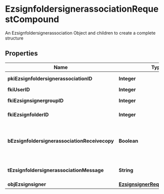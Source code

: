 

# EzsignfoldersignerassociationRequestCompound

An Ezsignfoldersignerassociation Object and children to create a complete structure

## Properties

| Name | Type | Description | Notes |
|------------ | ------------- | ------------- | -------------|
|**pkiEzsignfoldersignerassociationID** | **Integer** | The unique ID of the Ezsignfoldersignerassociation |  [optional] |
|**fkiUserID** | **Integer** | The unique ID of the User |  [optional] |
|**fkiEzsignsignergroupID** | **Integer** | The unique ID of the Ezsignsignergroup |  [optional] |
|**fkiEzsignfolderID** | **Integer** | The unique ID of the Ezsignfolder |  |
|**bEzsignfoldersignerassociationReceivecopy** | **Boolean** | If this flag is true. The signatory will receive a copy of every signed Ezsigndocument even if it ain&#39;t required to sign the document. |  [optional] |
|**tEzsignfoldersignerassociationMessage** | **String** | A custom text message that will be added to the email sent. |  [optional] |
|**objEzsignsigner** | [**EzsignsignerRequestCompound**](EzsignsignerRequestCompound.md) |  |  [optional] |



